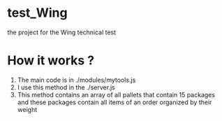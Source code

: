 # test_Wing
the project for the Wing technical test

# How it works ?
1. The main code is in  ./modules/mytools.js
2. I use this method in the ./server.js
3. This method contains an array of all pallets that contain 15 packages and these packages contain all items of an order organized by their weight
